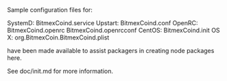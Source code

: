 Sample configuration files for:

SystemD: BitmexCoind.service
Upstart: BitmexCoind.conf
OpenRC:  BitmexCoind.openrc
         BitmexCoind.openrcconf
CentOS:  BitmexCoind.init
OS X:    org.BitmexCoin.BitmexCoind.plist

have been made available to assist packagers in creating node packages here.

See doc/init.md for more information.
